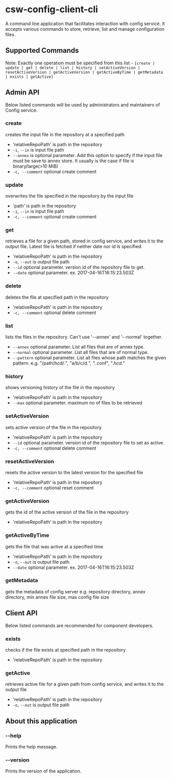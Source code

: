# csw-config-client-cli

A command line application that facilitates interaction with config service. It accepts various commands to store, retrieve, list and manage configuration files.

## Supported Commands

Note: Exactly one operation must be specified from this list - `{create | update | get | delete | list | history | setActiveVersion | resetActiveVersion | getActiveVersion | getActiveByTime | getMetadata | exists | getActive}`

## Admin API
Below listed commands will be used by administrators and maintainers of Config service.

### create
creates the input file in the repository at a specified path

 * 'relativeRepoPath' is path in the repository
 * `-i`, `--in` is input file path
 * `--annex` is optional parameter. Add this option to specify if the input file must be save to annex store. It usually is the case if file is binary/large(>10 MiB)
 * `-c, --comment` optional create comment
 
### update
overwrites the file specified in the repository by the input file

 * 'path' is path in the repository
 * `-i`, `--in` is input file path
 * `-c, --comment` optional create comment
 
### get
retrieves a file for a given path, stored in config service, and writes it to the output file. Latest file is fetched if neither date nor id is specified.

 * 'relativeRepoPath' is path in the repository
 * `-o`, `--out` is output file path
 * `--id` optional parameter. version id of the repository file to get.
 * `--date` optional parameter. ex. 2017-04-16T16:15:23.503Z
 
### delete
 deletes the file at specified path in the repository
 
  * 'relativeRepoPath' is path in the repository
  * `-c, --comment` optional delete comment
  
### list
lists the files in the repository. Can't use '--annex' and '--normal' together.

 * `--annex` optional parameter. List all files that are of annex type. 
 * `--normal` optional parameter. List all files that are of normal type. 
 * `--pattern` optional parameter. List all files whose path matches the given pattern. e.g. "/path/hcd/*.*", "a/b/c/d.*", ".*.conf", ".*hcd.*"
 
### history
shows versioning history of the file in the repository

* 'relativeRepoPath' is path in the repository
* `--max` optional parameter. maximum no of files to be retrieved

### setActiveVersion
sets active version of the file in the repository

 * 'relativeRepoPath' is path in the repository
 * `--id` optional parameter. version id of the repository file to set as active.
 * `-c, --comment` optional delete comment

### resetActiveVersion
resets the active version to the latest version for the specified file

  * 'relativeRepoPath' is path in the repository
  * `-c, --comment` optional reset comment
  
### getActiveVersion
gets the id of the active version of the file in the repository

 * 'relativeRepoPath' is path in the repository
 
### getActiveByTime
gets the file that was active at a specified time

  * 'relativeRepoPath' is path in the repository
  * `-o`, `--out` is output file path
  * `--date` optional parameter. ex. 2017-04-16T16:15:23.503Z
  
### getMetadata
gets the metadata of config server e.g. repository directory, annex directory, min annex file size, max config file size

## Client API
Below listed commands are recommended for component developers.

### exists
checks if the file exists at specified path in the repository

 * 'relativeRepoPath' is path in the repository
 
### getActive
retrieves active file for a given path from config service, and writes it to the output file
  * 'relativeRepoPath' is path in the repository
  * `-o`, `--out` is output file path
  
## About this application 
 
### --help 
Prints the help message.

### --version 
Prints the version of the application.